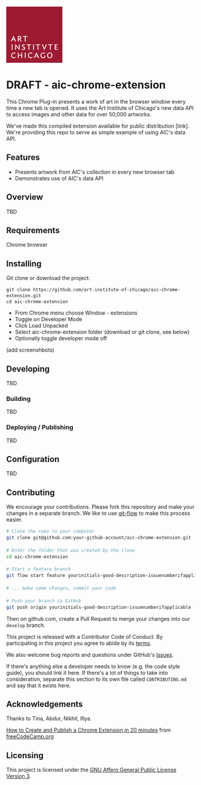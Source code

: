 ![Art Institute of Chicago](https://raw.githubusercontent.com/Art-Institute-of-Chicago/template/master/aic-logo.gif)

# DRAFT - aic-chrome-extension

This Chrome Plug-in presents a work of art in the browser window every time a new tab is opened. It uses the Art Institute of Chicago's new data API to access images and other data for over 50,000 artworks.

We've made this compiled extension available for public distribution [link]. We're providing this repo to serve as simple example of using AIC's data API.

## Features

* Presents artwork from AIC's collection in every new browser tab
* Demonstrates use of AIC's data API

## Overview

TBD

## Requirements

Chrome browser

## Installing

Git clone or download the project:

```shell
git clone https://github.com/art-institute-of-chicago/aic-chrome-extension.git
cd aic-chrome-extension
```

* From Chrome menu choose Window - extensions
* Toggle on Developer Mode
* Click Load Unpacked
* Select aic-chrome-extension folder (download or git clone, see below)
* Optionally toggle developer mode off

(add screenshbots)

## Developing

TBD

### Building

TBD

### Deploying / Publishing

TBD

## Configuration

TBD

## Contributing

We encourage your contributions. Please fork this repository and make your changes in a separate branch.
We like to use [git-flow](https://github.com/nvie/gitflow) to make this process easier.

```bash
# Clone the repo to your computer
git clone git@github.com:your-github-account/aic-chrome-extension.git

# Enter the folder that was created by the clone
cd aic-chrome-extension

# Start a feature branch
git flow start feature yourinitials-good-description-issuenumberifapplicable

# ... make some changes, commit your code

# Push your branch to GitHub
git push origin yourinitials-good-description-issuenumberifapplicable
```

Then on github.com, create a Pull Request to merge your changes into our
`develop` branch.

This project is released with a Contributor Code of Conduct. By participating in
this project you agree to abide by its [terms](CODE_OF_CONDUCT.md).

We also welcome bug reports and questions under GitHub's [Issues](issues).

If there's anything else a developer needs to know (e.g. the code style
guide), you should link it here. If there's a lot of things to take into
consideration, separate this section to its own file called `CONTRIBUTING.md`
and say that it exists here.

## Acknowledgements

Thanks to Tina, Abdur, Nikhil, Illya.

[How to Create and Publish a Chrome Extension in 20 minutes](https://www.freecodecamp.org/news/how-to-create-and-publish-a-chrome-extension-in-20-minutes-6dc8395d7153/) from [freeCodeCamp.org](https://freeCodeCamp.org)

## Licensing

This project is licensed under the [GNU Affero General Public License
Version 3](LICENSE).
